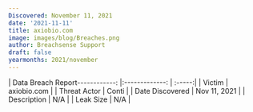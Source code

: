 ```yaml
---
Discovered: November 11, 2021
date: '2021-11-11'
title: axiobio.com
image: images/blog/Breaches.png
author: Breachsense Support
draft: false
yearmonths: 2021/november
---
```


| Data Breach Report------------:   |:-------------:    | :-----:|
| Victim    | axiobio.com      | 
| Threat Actor    | Conti      | 
| Date Discovered    | Nov 11, 2021      | 
| Description    | N/A      | 
| Leak Size    | N/A      | 

